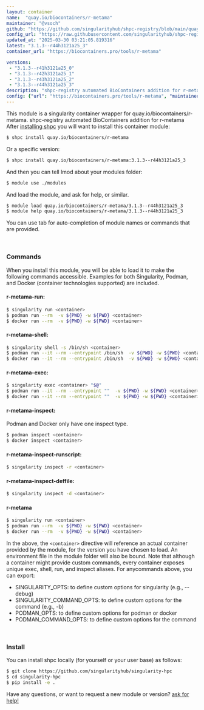 ```yaml
---
layout: container
name:  "quay.io/biocontainers/r-metama"
maintainer: "@vsoch"
github: "https://github.com/singularityhub/shpc-registry/blob/main/quay.io/biocontainers/r-metama/container.yaml"
config_url: "https://raw.githubusercontent.com/singularityhub/shpc-registry/main/quay.io/biocontainers/r-metama/container.yaml"
updated_at: "2025-03-30 03:21:05.819316"
latest: "3.1.3--r44h3121a25_3"
container_url: "https://biocontainers.pro/tools/r-metama"

versions:
 - "3.1.3--r41h3121a25_0"
 - "3.1.3--r42h3121a25_1"
 - "3.1.3--r43h3121a25_2"
 - "3.1.3--r44h3121a25_3"
description: "shpc-registry automated BioContainers addition for r-metama"
config: {"url": "https://biocontainers.pro/tools/r-metama", "maintainer": "@vsoch", "description": "shpc-registry automated BioContainers addition for r-metama", "latest": {"3.1.3--r44h3121a25_3": "sha256:75b35aefb4a6af5607de5bc3e24236a6d75bd41efb1c89071d14b221acee1ccd"}, "tags": {"3.1.3--r41h3121a25_0": "sha256:a29a5c52a5256267dd8cbd52754cca5e9d501065e9d5fa129812ae7c1f46d004", "3.1.3--r42h3121a25_1": "sha256:575e5f635b599712be9dd8f3951ee6afd13bf709578b0b17ac622f7053d11040", "3.1.3--r43h3121a25_2": "sha256:589f5d53f15be00ffc471f061e8bd8650af2542ef588101b6c5d1b76d8588a50", "3.1.3--r44h3121a25_3": "sha256:75b35aefb4a6af5607de5bc3e24236a6d75bd41efb1c89071d14b221acee1ccd"}, "docker": "quay.io/biocontainers/r-metama"}
---
```


This module is a singularity container wrapper for quay.io/biocontainers/r-metama.
shpc-registry automated BioContainers addition for r-metama
After [installing shpc](#install) you will want to install this container module:


```bash
$ shpc install quay.io/biocontainers/r-metama
```

Or a specific version:

```bash
$ shpc install quay.io/biocontainers/r-metama:3.1.3--r44h3121a25_3
```

And then you can tell lmod about your modules folder:

```bash
$ module use ./modules
```

And load the module, and ask for help, or similar.

```bash
$ module load quay.io/biocontainers/r-metama/3.1.3--r44h3121a25_3
$ module help quay.io/biocontainers/r-metama/3.1.3--r44h3121a25_3
```

You can use tab for auto-completion of module names or commands that are provided.

<br>

### Commands

When you install this module, you will be able to load it to make the following commands accessible.
Examples for both Singularity, Podman, and Docker (container technologies supported) are included.

#### r-metama-run:

```bash
$ singularity run <container>
$ podman run --rm  -v ${PWD} -w ${PWD} <container>
$ docker run --rm  -v ${PWD} -w ${PWD} <container>
```

#### r-metama-shell:

```bash
$ singularity shell -s /bin/sh <container>
$ podman run --it --rm --entrypoint /bin/sh  -v ${PWD} -w ${PWD} <container>
$ docker run --it --rm --entrypoint /bin/sh  -v ${PWD} -w ${PWD} <container>
```

#### r-metama-exec:

```bash
$ singularity exec <container> "$@"
$ podman run --it --rm --entrypoint ""  -v ${PWD} -w ${PWD} <container> "$@"
$ docker run --it --rm --entrypoint ""  -v ${PWD} -w ${PWD} <container> "$@"
```

#### r-metama-inspect:

Podman and Docker only have one inspect type.

```bash
$ podman inspect <container>
$ docker inspect <container>
```

#### r-metama-inspect-runscript:

```bash
$ singularity inspect -r <container>
```

#### r-metama-inspect-deffile:

```bash
$ singularity inspect -d <container>
```



#### r-metama

```bash
$ singularity run <container>
$ podman run --rm  -v ${PWD} -w ${PWD} <container>
$ docker run --rm  -v ${PWD} -w ${PWD} <container>
```


In the above, the `<container>` directive will reference an actual container provided
by the module, for the version you have chosen to load. An environment file in the
module folder will also be bound. Note that although a container
might provide custom commands, every container exposes unique exec, shell, run, and
inspect aliases. For anycommands above, you can export:

 - SINGULARITY_OPTS: to define custom options for singularity (e.g., --debug)
 - SINGULARITY_COMMAND_OPTS: to define custom options for the command (e.g., -b)
 - PODMAN_OPTS: to define custom options for podman or docker
 - PODMAN_COMMAND_OPTS: to define custom options for the command

<br>

### Install

You can install shpc locally (for yourself or your user base) as follows:

```bash
$ git clone https://github.com/singularityhub/singularity-hpc
$ cd singularity-hpc
$ pip install -e .
```

Have any questions, or want to request a new module or version? [ask for help!](https://github.com/singularityhub/singularity-hpc/issues)
